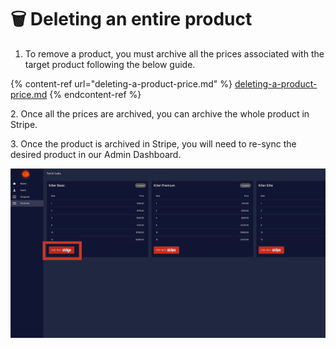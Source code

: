 # 🗑 Deleting an entire product

1. To remove a product, you must archive all the prices associated with the target product following the below guide.

{% content-ref url="deleting-a-product-price.md" %}
[deleting-a-product-price.md](deleting-a-product-price.md)
{% endcontent-ref %}

2\. Once all the prices are archived, you can archive the whole product in Stripe.

3\. Once the product is archived in Stripe, you will need to re-sync the desired product in our Admin Dashboard.

![](<../.gitbook/assets/image (4).png>)
